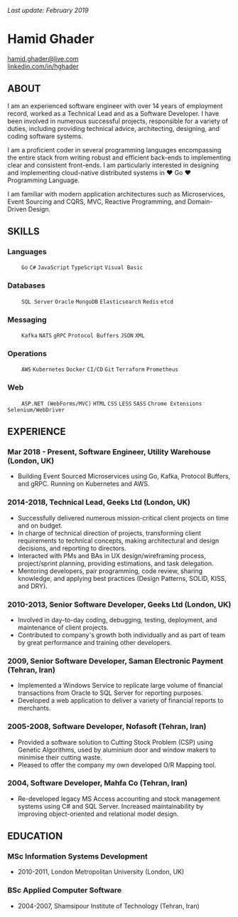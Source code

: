 _Last update: February 2019_

# Hamid Ghader

[hamid.ghader@live.com](mailto:hamid.ghader@live.com)\
[linkedin.com/in/hghader](https://www.linkedin.com/in/hghader)

## ABOUT
I am an experienced software engineer with over 14 years of employment record, worked as a Technical Lead and as a Software Developer. I have been involved in numerous successful projects, responsible for a variety of duties, including providing technical advice, architecting, designing, and coding software systems. 

I am a proficient coder in several programming languages encompassing the entire stack from writing robust and efficient back-ends to implementing clear and consistent front-ends. I am particularly interested in designing and implementing cloud-native distributed systems in ♥ Go ♥ Programming Language.

I am familiar with modern application architectures such as Microservices, Event Sourcing and CQRS, MVC, Reactive Programming, and Domain-Driven Design.

## SKILLS

### Languages
&nbsp; &nbsp; &nbsp; &nbsp; `Go` `C#` `JavaScript` `TypeScript` `Visual Basic`

### Databases
&nbsp; &nbsp; &nbsp; &nbsp; `SQL Server` `Oracle` `MongoDB` `Elasticsearch` `Redis` `etcd`

### Messaging
&nbsp; &nbsp; &nbsp; &nbsp; `Kafka` `NATS` `gRPC` `Protocol Buffers` `JSON` `XML`

### Operations
&nbsp; &nbsp; &nbsp; &nbsp; `AWS` `Kubernetes` `Docker` `CI/CD` `Git` `Terraform` `Prometheus`

### Web
&nbsp; &nbsp; &nbsp; &nbsp; `ASP.NET (WebForms/MVC)` `HTML` `CSS` `LESS` `SASS` `Chrome Extensions` `Selenium/WebDriver`

## EXPERIENCE

### Mar 2018 - Present, Software Engineer, Utility Warehouse (London, UK)
- Building Event Sourced Microservices using Go, Kafka, Protocol Buffers, and gRPC. Running on Kubernetes and AWS.

### 2014-2018, Technical Lead, Geeks Ltd (London, UK)
- Successfully delivered numerous mission-critical client projects on time and on budget.
- In charge of technical direction of projects, transforming client requirements to technical concepts, making architectural and design decisions, and reporting to directors.
- Interacted with PMs and BAs in UX design/wireframing process, project/sprint planning, providing estimations, and task delegation.
- Mentoring developers, pair programming, code review, sharing knowledge, and applying best practices (Design Patterns, SOLID, KISS, and DRY).

### 2010-2013, Senior Software Developer, Geeks Ltd (London, UK)
- Involved in day-to-day coding, debugging, testing, deployment, and maintenance of client projects.
- Contributed to company's growth both individually and as part of team by great performance and training other developers.

### 2009, Senior Software Developer, Saman Electronic Payment (Tehran, Iran)
- Implemented a Windows Service to replicate large volume of financial transactions from Oracle to SQL Server for reporting purposes.
- Developed a web application to deliver a variety of financial reports to merchants.

### 2005-2008, Software Developer, Nofasoft (Tehran, Iran)
- Provided a software solution to Cutting Stock Problem (CSP) using Genetic Algorithms, used by aluminium door and window makers to minimise their cutting waste.
- Pleased to offer the company my own developed O/R Mapping tool.

### 2004, Software Developer, Mahfa Co (Tehran, Iran)
- Re-developed legacy MS Access accounting and stock management systems using C# and SQL Server. Increased maintainability by improving object-oriented and relational model design.

## EDUCATION

### MSc Information Systems Development
- 2010-2011, London Metropolitan University (London, UK)

### BSc Applied Computer Software
- 2004-2007, Shamsipour Institute of Technology (Tehran, Iran)
